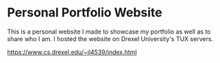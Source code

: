 # Personal Portfolio Website

This is a personal website I made to showcase my portfolio as well as to share who I am. I hosted the website on Drexel University's TUX servers.

https://www.cs.drexel.edu/~jl4539/index.html
